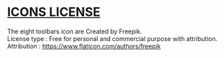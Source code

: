 # <u>**ICONS LICENSE**</u>
  
The eight toolbars icon are Created by Freepik.  
License type : Free for personal and commercial purpose with attribution.  
  Attribution : https://www.flaticon.com/authors/freepik  
  
  

